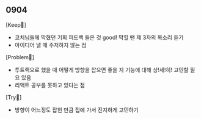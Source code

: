 ## 0904
[Keep🍨]
- 코치님들께 막혔던 기획 피드백 들은 것 good! 막힐 땐 제 3자의 목소리 듣기
- 아이디어 낼 때 주저하지 않는 점

[Problem🍰]
- 투트랙으로 했을 때 어떻게 방향을 잡으면 좋을 지 기능에 대해 상!세!히! 고민할 필요 있음
- 리액트 공부를 못하고 있다는 점 

[Try🍮]
- 방향이 어느정도 잡힌 만큼 집에 가서 진지하게 고민하기
